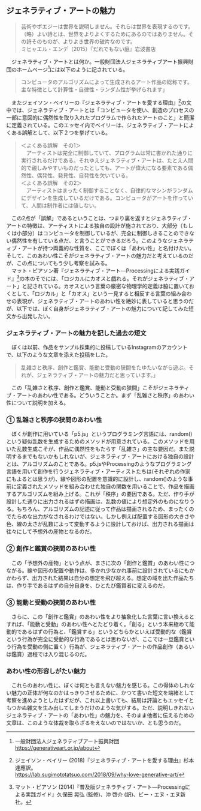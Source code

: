 ## ジェネラティブ・アートの魅力
>芸術やポエジーは世界を説明しません。それらは世界を表現するのです。（略）よい詩とは、世界をよりよくするためにあるのではありません。その詩そのものが、よりよき世界の破片なのです。  
ミヒャエル・エンデ（2015）『だれでもない庭』岩波書店
>

　ジェネラティブ・アートとは何か。一般財団法人ジェネラティブアート振興財団のホームページ[^1]には以下のように記されている。
>コンピュータのアルゴリズムによって生成されるアート作品の総称です。主な特徴として計算性・自律性・ランダム性が挙げられます」
>
　またジェイソン・ベイリーの『ジェネラティブ・アートを愛する理由』[^2]の文中では、ジェネラティブ・アートとは「コンピュータを使い、創造のプロセスの一部に意図的に偶然性を取り入れたプログラムで作られたアートのこと」と簡潔に定義されている。このエッセイ内でベイリーは、ジェネラティブ・アートによくある誤解として、以下２つを挙げている。

>＜よくある誤解　その1＞  
　アーティストは完全に制御していて、プログラムは常に書かれた通りに実行されるだけである。それゆえジェネラティブ・アートは、たとえ人間的で親しみやすいものだったとしても、アートが偉大になる要素である偶然性、偶発性、発見性、自発性を欠いている。  
＜よくある誤解　その2＞  
　アーティストはまったく制御することなく、自律的なマシンがランダムにデザインを生成しているだけである。コンピュータがアートを作っていて、人間は制作者には値しない。
>
　この2点が「誤解」であるということは、つまり裏を返すとジェネラティブ・アートの特徴は、アーティストによる独自の設計が施されており、大部分（もしくは小部分）はコンピュータを制御しているが、完全に制御しきることのできない偶然性を有している点だ、と言うことができるだろう。このようなジェネラティブ・アートが持つ両義的な性質を、ここでぼくは「あわい性」と名付けたい。そして、このあわい性こそがジェネラティブ・アートの魅力だと考えているのだが、この点についてもう少し考察を試みる。  
　マット・ピアソン著『ジェネラティブ・アート―Processingによる実践ガイド』[^3]の本のそでには、「ロジカルにカオスと戯れる。それがジェネラティブ・アート」と記されている。カオスという言葉の厳密な物理学的定義は脇に置いておくとして、「ロジカル」と「カオス」という一見すると相反する言葉の組み合わせの表現が、ジェネラティブ・アートのあわい性を絶妙に表していると思うのだが、以下では、ぼく自身がジェネラティブ・アートの魅力について記してみた短文から出発したい。

### ジェネラティブ・アートの魅力を記した過去の短文
　ぼくは以前、作品をサンプル採集的に投稿しているInstagramのアカウントで、以下のような文章を添えた投稿をした。
>乱雑さと秩序、創作と鑑賞、能動と受動の狭間をたゆたいながら遊ぶ。それが、ジェネラティブ・アートの魅力だと思っています。」
>
　この「乱雑さと秩序、創作と鑑賞、能動と受動の狭間」こそがジェネラティブ・アートのあわい性である。どういうことか。まず「乱雑さと秩序」のあわい性について説明を加える。

### ① 乱雑さと秩序の狭間のあわい性
　ぼくが創作に用いている「p5.js」というプログラミング言語には、random()という疑似乱数を生成するためのメソッドが用意されている。このメソッドを用いた乱数生成こそが、作品に偶然性をもたらす「乱雑さ」の主な要因だ。また説明するまでもないかもしれないが、ジェネラティブ・アートにおける独自の設計とは、アルゴリズムのことである。p5.jsやProcessingのようなプログラミング言語を用いて創作を行うジェネラティブ・アーティストたちは(それぞれの作家にもよるとは思うが)、線や図形の配置を意識的に設計し、random()のような事前に定義されたメソッドを組み合わせた独自の関数を用いることで、作品を描画するアルゴリズムを組み上げる。これが「秩序」の要因である。ただ、作り手が設計した通りに出力されるはずの描画は、乱数の値により想定外のものになりうる。もちろん、アルゴリズムの記述に従って作品は描画されるため、まったくのでたらめな出力がなされるわけではない。しかし例えば配置する図形の大きさや色、線の太さが乱数によって変動するように設計しておけば、出力される描画は往々にして予想外の産物となるのだ。　　

### ➁ 創作と鑑賞の狭間のあわい性
　この「予想外の産物」という点が、まさに次の「創作と鑑賞」のあわい性につながる。線や図形の配置や動作は、多かれ少なかれ事前に設計されているにもかかわらず、出力された結果は自分の想定を飛び超える。想定の域を出た作品たちは、作り手であるはずの自分自身を、ひとたび鑑賞者に変えるのだ。

### ③ 能動と受動の狭間のあわい性
　さらに、この「創作と鑑賞」のあわい性をより抽象化した言葉に言い換えるとすれば、「能動と受動」のあわい性へとたどり着く。「創る」という本来極めて能動的であるはずの行為と、「鑑賞する」というどちらかといえば受動的な（鑑賞という行為が完全に受動的な行為であるとは思わないが、ここでは一旦鑑賞という行為を受動の側に置く）行為が、ジェネラティブ・アートの作品創作（あるいは鑑賞）過程では入り混じるのだ。

### あわい性の形容しがたい魅力
　これらのあわい性に、ぼくは何とも言えない魅力を感じる。この得体のしれない魅力の正体が何なのかはっきりさせるために、かつて書いた短文を端緒として考察を進めようとしたはずだが、これ以上書いても、結局は評論ともエッセイともつかぬ雑文を生み出してしまうだけのような気がする。ただ、説明しきれないジェネラティブ・アートの「あわい性」の魅力を、そのまま他者に伝えるための文章は、このような体裁を取らざるをえないのではないか、とも思うのだ。

[^1]: 一般財団法人ジェネラティブアート振興財団  
https://generativeart.or.jp/about
[^2]: ジェイソン・ベイリー (2018)『ジェネラティブ・アートを愛する理由』杉本達應訳。  
https://lab.sugimototatsuo.com/2018/09/why-love-generative-art/
[^3]: マット・ピアソン (2014)『普及版ジェネラティブ・アート―Processingによる実践ガイド』久保田 晃弘 (監修)、沖 啓介 (訳)、ビー・エヌ・エヌ新社。
